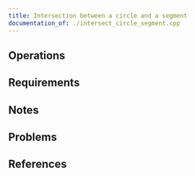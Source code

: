 ```yaml
---
title: Intersection between a circle and a segment
documentation_of: ./intersect_circle_segment.cpp
---
```


## Operations

## Requirements

## Notes

## Problems

## References
